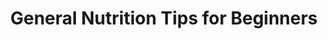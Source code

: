 ---
title: "General Nutrition Tips for Beginners"
categories: Nutrition
permalink: /BeginnerNutrition/
classes: wide
header:
  overlay_image: /assets/images/.png
  overlay_filter: 0.5 # same as adding an opacity of 0.5 to a black background
---